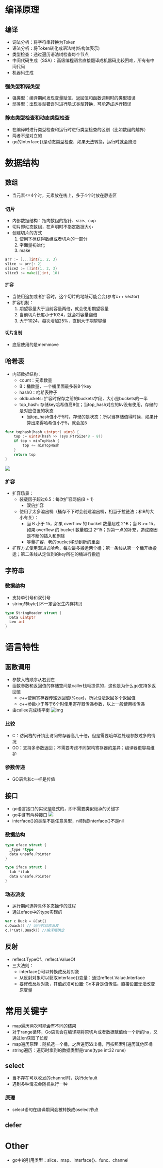 <!--
 * @Author: wxb 1763567512@qq.com
 * @Date: 2024-07-08 22:30:37
 * @LastEditors: wxb 1763567512@qq.com
 * @LastEditTime: 2024-08-31 20:59:35
 * @FilePath: \go语言设计与实现\go语言设计与实现.md
 * @Description: 这是默认设置,请设置`customMade`, 打开koroFileHeader查看配置 进行设置: https://github.com/OBKoro1/koro1FileHeader/wiki/%E9%85%8D%E7%BD%AE
-->
# 编译原理

## 编译
- 词法分析：将字符串转换为Token
- 语法分析：将Token转化成语法树(结构体表示)
- 类型检查：通过遍历语法树检查每个节点
- 中间代码生成（SSA）：高级编程语言直接翻译成机器码比较困难，所有有中间代码
- 机器码生成

### 强类型和弱类型
- 强类型：编译期间发现变量赋值、返回值和函数调用时的类型错误
- 弱类型：出现类型错误时进行隐式类型转换，可能造成运行错误

### 静态类型检查和动态类型检查
- 在编译时进行类型检查和运行时进行类型检查的区别（比如数组的越界）
- 两者不是对立的
- go的interface{}是动态类型检查，如果无法转换，运行时就会崩溃

# 数据结构

## 数组
- 当元素<=4个时，元素放在栈上，多于4个时放在静态区

### 切片
- 内部数据结构：指向数组的指针、size、cap
- 切片即动态数组，在声明时不指定数据大小
- 创建切片的方式
  1. 使用下标获得数组或者切片的一部分
  2. 字面量初始化
  3. make
```go
arr := [...]int{1, 2, 3}
slice := arr[: 2]
slice2 := []int{1, 2, 3}
slice3 := make([]int, 10)
```

#### 扩容
- 当使用追加或者扩容时，这个切片的地址可能会变(参考c++ vector)
- 扩容机制：
  1. 期望容量大于当前容量两倍，就会使用期望容量
  2. 当前切片长度小于1024，就会将容量翻倍
  3. 大于1024，每次增加25%，直到大于期望容量

#### 切片复制
- 底层使用的是memmove

## 哈希表
- 内部数据结构：
  - count：元素数量
  - B：桶数量，一个桶里面最多装8个key
  - hash0：哈希表种子
  - oldbuckets: 扩容时保存之前的buckets字段，大小是buckets的一半
  - top_hash: 存储key哈希值高8位；当top_hash对应的kv没有使用，存储的是对应位置的状态
    - 当top_hash值小于5时，存储的是状态：所以当存储值得时候，如果计算出来得哈希值小于5，就会加5
```go
func tophash(hash uintptr) uint8 {
	top := uint8(hash >> (sys.PtrSize*8 - 8))
	if top < minTopHash {
		top += minTopHash
	}
	return top
}

```
[](assets.assets/2024-07-10-23-03-40.png)
![](assets.assets/2024-07-13-00-16-16.png)
### 扩容
- 扩容场景：
  - 装载因子超过6.5：每次扩容两倍(B + 1)
    - 双倍扩容
  - 使用了太多溢出桶（桶存不下时会创建溢出桶，相当于拉链法；和B的大小有关）：
    - 当 B 小于 15，如果 overflow 的 bucket 数量超过 2^B；当 B >= 15，如果 overflow 的 bucket 数量超过 2^15；对第一点的补充，造成原因是不断的插入和删除
    - 等量扩容，老的bucket移动到新的里面
- 扩容方式使用渐进式哈希，每次最多搬运两个桶：第一条线从第一个桶开始搬运；第二条线从定位到的key所在的桶进行搬运


## 字符串

### 数据结构
- 支持单引号和双引号
- string转byte[]不一定会发生内存拷贝
```go
type StringHeader struct {
  Data uintptr
  Len int
}

```

# 语言特性

## 函数调用
- 参数入栈顺序从右到左
- 函数参数和返回值的存储空间是caller栈帧提供的，这也是为什么go支持多返回值
  - c++使用寄存器传递返回值(%eax)，所以没法返回多个返回值
  - c++参数小于等于6个时使用寄存器传递参数，以上一般使用栈传递
- 由callee完成栈平衡
![img](assets.assets/image.png)

### 比较
- C：访问栈的开销比访问寄存器高几十倍，但是需要哦单独处理参数过多的情况
- GO：支持多参数返回；不需要考虑不同架构寄存器的差异；编译器更容易维护

### 参数传递
- GO语言和c一样是传值

## 接口
- go语言接口的实现是隐式的，即不需要类似继承的关键字
- go中含有两种接口
![](assets.assets/2024-07-15-23-34-14.png)
- interface{}的类型不是任意类型，nil转成interface{}不是nil


### 数据结构
```go
type eface struct {
  _type *type
  data unsafe.Pointer
}

type iface struct {
  tab *itab
  data unsafe.Pointer
}
```

### 动态派发
- 运行期间选择具体多态操作的过程
- 通过eface中的type实现的
```go
var c Duck = &Cat{}
c.Quack() // 运行时动态派发
c.(*Cat).Quack() //编译期确定
```

## 反射
- reflect.TypeOf、reflect.ValueOf
- 三大法则：
  - interface{}可以转换成反射对象
  - 从反射对象可以获取interface{}变量：通过reflect.Value.Interface
  - 要修改反射对象，其值必须可设置: Go本身是值传递，直接设置无法改变原变量

# 常用关键字
- map遍历两次可能会有不同的结果
- 对于range循环，Go语言会在编译期将原切片或者数据赋值给一个新的ha，又通过len获取了长度
- map遍历原理：随机选一个桶，之后遍历溢出桶，再按照索引遍历其他区桶
- string遍历：遍历时拿到的数据类型是rune(type int32 rune)

## select
- 当不存在可以收发的channel时，执行default
- 遇到多种情况会随机执行一种

### 原理
- select语句在编译期间会被转换成oselect节点

## defer


# Other
- go中的引用类型：slice、map、interface{}、func、channel